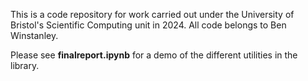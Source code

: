 This is a code repository for work carried out under the University of Bristol's Scientific Computing unit in 2024. All code belongs to Ben Winstanley.

Please see **finalreport.ipynb** for a demo of the different utilities in the library.

